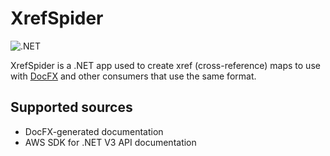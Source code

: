 # XrefSpider

![.NET](https://github.com/jonathanpotts/XrefService/workflows/.NET/badge.svg)

XrefSpider is a .NET app used to create xref (cross-reference) maps to use with [DocFX](https://dotnet.github.io/docfx/) and other consumers that use the same format.

## Supported sources

* DocFX-generated documentation
* AWS SDK for .NET V3 API documentation
